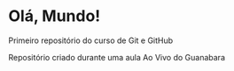 # Olá, Mundo!
 Primeiro repositório do curso de Git e GitHub

Repositório criado durante uma aula Ao Vivo do Guanabara